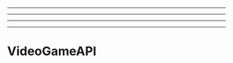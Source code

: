 ---------------------------------------
----------------------------------------------------------------------------------------------------
----------------------------------------------------------------------------------------------------
-------------------------------------------------------
# VideoGameAPI
